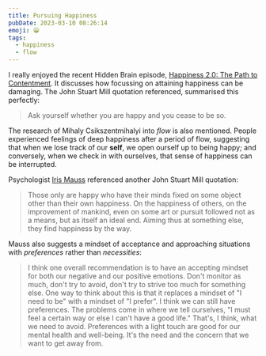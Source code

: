 ```yaml
---
title: Pursuing Happiness
pubDate: 2023-03-10 08:26:14
emoji: 😀
tags:
  - happiness
  - flow
---
```


I really enjoyed the recent Hidden Brain episode, [Happiness 2.0: The Path to Contentment](https://hiddenbrain.org/podcast/happiness-2-0-the-path-to-contentment/). It discusses how focussing on attaining happiness can be damaging. The John Stuart Mill quotation referenced, summarised this perfectly:

> Ask yourself whether you are happy and you cease to be so.

The research of Mihaly Csikszentmihalyi into _flow_ is also mentioned. People experienced feelings of deep happiness after a period of flow, suggesting that when we lose track of our **self**, we open ourself up to being happy; and conversely, when we check in with ourselves, that sense of happiness can be interrupted.

Psychologist [Iris Mauss](https://psychology.berkeley.edu/people/iris-mauss) referenced another John Stuart Mill quotation:

> Those only are happy who have their minds fixed on some object other than their own happiness. On the happiness of others, on the improvement of mankind, even on some art or pursuit followed not as a means, but as itself an ideal end. Aiming thus at something else, they find happiness by the way.

Mauss also suggests a mindset of acceptance and approaching situations with _preferences_ rather than _necessities_:

> I think one overall recommendation is to have an accepting mindset for both our negative and our positive emotions. Don't monitor as much, don't try to avoid, don't try to strive too much for something else. One way to think about this is that it replaces a mindset of "I need to be" with a mindset of "I prefer". I think we can still have preferences. The problems come in where we tell ourselves, "I must feel a certain way or else I can't have a good life." That's, I think, what we need to avoid. Preferences with a light touch are good for our mental health and well-being. It's the need and the concern that we want to get away from.
